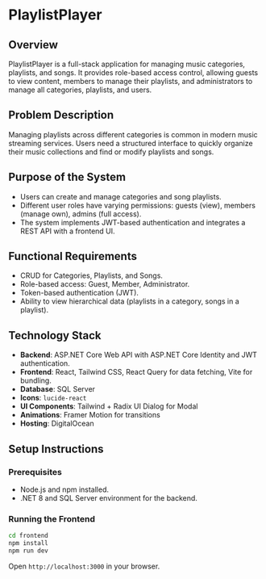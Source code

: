 # PlaylistPlayer

## Overview

PlaylistPlayer is a full-stack application for managing music categories, playlists, and songs. It provides role-based access control, allowing guests to view content, members to manage their playlists, and administrators to manage all categories, playlists, and users.

## Problem Description

Managing playlists across different categories is common in modern music streaming services. Users need a structured interface to quickly organize their music collections and find or modify playlists and songs.

## Purpose of the System

- Users can create and manage categories and song playlists.
- Different user roles have varying permissions: guests (view), members (manage own), admins (full access).
- The system implements JWT-based authentication and integrates a REST API with a frontend UI.

## Functional Requirements

- CRUD for Categories, Playlists, and Songs.
- Role-based access: Guest, Member, Administrator.
- Token-based authentication (JWT).
- Ability to view hierarchical data (playlists in a category, songs in a playlist).

## Technology Stack

- **Backend**: ASP.NET Core Web API with ASP.NET Core Identity and JWT authentication.
- **Frontend**: React, Tailwind CSS, React Query for data fetching, Vite for bundling.
- **Database**: SQL Server
- **Icons**: `lucide-react`
- **UI Components**: Tailwind + Radix UI Dialog for Modal
- **Animations**: Framer Motion for transitions
- **Hosting**: DigitalOcean

## Setup Instructions

### Prerequisites
- Node.js and npm installed.
- .NET 8 and SQL Server environment for the backend.

### Running the Frontend
```bash
cd frontend
npm install
npm run dev
```

Open `http://localhost:3000` in your browser.
